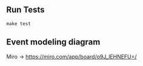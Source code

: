 ## Run Tests

`make test`

## Event modeling diagram

Miro -> https://miro.com/app/board/o9J_lEHNEFU=/